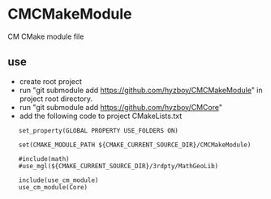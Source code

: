# CMCMakeModule
CM CMake module file

## use

 - create root project
 - run "git submodule add https://github.com/hyzboy/CMCMakeModule" in project root directory.
 - run "git submodule add https://github.com/hyzboy/CMCore"
 - add the following code to project CMakeLists.txt
``` 
   set_property(GLOBAL PROPERTY USE_FOLDERS ON)
  
   set(CMAKE_MODULE_PATH ${CMAKE_CURRENT_SOURCE_DIR}/CMCMakeModule)
  
   #include(math)
   #use_mgl(${CMAKE_CURRENT_SOURCE_DIR}/3rdpty/MathGeoLib)
  
   include(use_cm_module)
   use_cm_module(Core)
```
